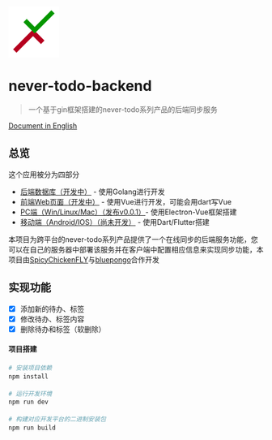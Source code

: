 <img src="./static/icon-512.png" width = "100" height = "100" div align=center />

# never-todo-backend

> 一个基于gin框架搭建的never-todo系列产品的后端同步服务

[ Document in English ](./README.md)

## 总览
这个应用被分为四部分
* [后端数据库（开发中）](https://github.com/SpicyChickenFLY/never-todo-backend) - 使用Golang进行开发
* [前端Web页面（开发中）](https://github.com/bluepongo/never-todo-frontend) - 使用Vue进行开发，可能会用dart写Vue
* [PC端（Win/Linux/Mac）（发布v0.0.1）](https://github.com/bluepongo/never-todo-client)- 使用Electron-Vue框架搭建
* [移动端（Android/IOS）（尚未开发）](https://github.com/SpicyChickenFLY/never-todo-mobile) - 使用Dart/Flutter搭建


本项目为跨平台的never-todo系列产品提供了一个在线同步的后端服务功能，您可以在自己的服务器中部署该服务并在客户端中配置相应信息来实现同步功能，本项目由[SpicyChickenFLY](https://github.com/SpicyChickenFLY)与[bluepongo](https://github.com/bluepongo)合作开发

## 实现功能
* [x] 添加新的待办、标签
* [x] 修改待办、标签内容
* [x] 删除待办和标签（软删除）

#### 项目搭建

``` bash
# 安装项目依赖
npm install

# 运行开发环境
npm run dev

# 构建对应开发平台的二进制安装包
npm run build
```
